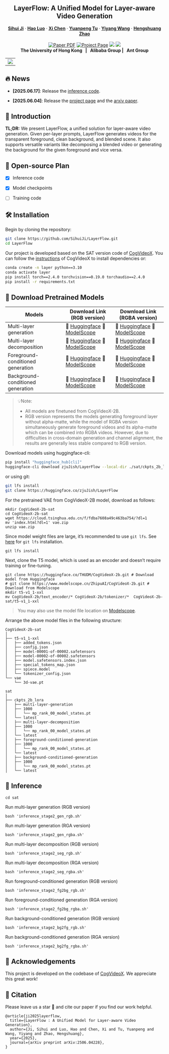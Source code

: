 <p align="center">

<!-- ### [<a href="" target="_blank">arXiv</a>] [<a href="" target="_blank">Project Page</a>] [<a href="" target="_blank">Model Weights</a>]
_**[Sihui Ji<sup>1,2*</sup>](https://sihuiji.github.io/), [Hao Luo<sup>2,3</sup>](https://menghanxia.github.io/), [Xi Chen<sup>1</sup>](https://xavierchen34.github.io/), [Yuanpeng Tu<sup>1</sup>](https://yuanpengtu.github.io/), [Yiyang Wang<sup>1</sup>](https://scholar.google.com/citations?user=nKr8TJwAAAAJ&hl=en), <br>[Hengshuang Zhao<sup>1†</sup>](https://hszhao.github.io/)**_
<br>
(*Work done during an internship at DAMO Academy, Alibaba Group †corresponding author)

<sup>1</sup>The University of Hong Kong, <sup>2</sup>DAMO Academy, Alibaba Group, <sup>3</sup>Hupan Lab.

</div> -->

  <h2 align="center">LayerFlow: A Unified Model for Layer-aware Video Generation</h2>
  <p align="center">
    <a href="https://sihuiji.github.io/"><strong>Sihui Ji</strong></a>
    ·
    <a href="https://scholar.google.com/citations?user=7QvWnzMAAAAJ&hl=zh-CN"><strong>Hao Luo</strong></a>
    ·
    <a href="https://xavierchen34.github.io/"><strong>Xi Chen</strong></a>
    ·
    <a href="https://yuanpengtu.github.io/"><strong>Yuanpeng Tu</strong></a>
    ·
    <a href="https://scholar.google.com/citations?user=nKr8TJwAAAAJ&hl=en"><strong>Yiyang Wang</strong></a>
    ·
    <a href="https://hszhao.github.io/"><strong>Hengshuang Zhao</strong></a>
    <br>
    <br>
        <a href="https://arxiv.org/abs/2506.04228"><img src='https://img.shields.io/badge/arXiv-LayerFlow-red' alt='Paper PDF'></a>
        <a href='https://sihuiji.github.io/LayerFlow-Page/'><img src='https://img.shields.io/badge/Project_Page-LayerFlow-green' alt='Project Page'></a>
        <a href=''><img src='https://img.shields.io/badge/ModelScope-Weights-yellow'></a>
        <a href='https://huggingface.co/zjuJish/LayerFlow'><img src='https://img.shields.io/badge/%F0%9F%A4%97%20Hugging%20Face-Weights-blue'></a>
        <!-- <a href='https://replicate.com/lucataco/anydoor'><img src='https://replicate.com/lucataco/anydoor/badge'></a> -->
    <br>
    <b>The University of Hong Kong &nbsp; | &nbsp;  Alibaba Group  | &nbsp;  Ant Group </b>
  </p>
  
  <table align="center">
    <tr>
    <td>
      <img src="./teaser.png">
    </td>
    </tr>
  </table>


<!-- <div align="center">
<div align="center" style="margin-top: 0px; margin-bottom: 0px;">
<img src=logo.png width="30%"/>
</div> -->

<!-- **Important Note:** This open-source repository is intended to provide a reference implementation. Due to the difference in the underlying T2V model's performance, the open-source version may not achieve the same performance as the model in our paper. If you'd like to use the best version of ReCamMaster, please upload your video to [this link](https://docs.google.com/forms/d/e/1FAIpQLSezOzGPbm8JMXQDq6EINiDf6iXn7rV4ozj6KcbQCSAzE8Vsnw/viewform?usp=dialog). Additionally, we are working on developing an online trial website. Please stay tuned to updates on the [Kling website](https://app.klingai.com/global/). -->

## 🔥 News
<!-- - __[2025.04.15]__: Please feel free to explore our related work, [SynCamMaster](https://github.com/KwaiVGI/SynCamMaster). -->
- __[2025.06.17]__: Release the [inference code](https://github.com/SihuiJi/LayerFlow?tab=readme-ov-file#inference).
<!-- and  [model checkpoint](https://huggingface.co/zjuJish/LayerFlow). -->
<!-- - __[2025.03.31]__: Release the [MultiCamVideo Dataset](https://huggingface.co/datasets/KwaiVGI/MultiCamVideo-Dataset).
- __[2025.03.31]__: We have sent the inference results to the first 1000 trial users. -->
- __[2025.06.04]__: Release the [project page](https://sihuiji.github.io/LayerFlow-Page/) and the [arxiv paper](https://arxiv.org/abs/2506.04228).


  
## 📖 Introduction

**TL;DR:** We present LayerFlow, a unified solution for layer-aware video generation. Given per-layer prompts, LayerFlow generates videos for the transparent foreground, clean background, and blended scene. It also supports versatile variants like decomposing a blended video or generating the background for the given foreground and vice versa.  <br>

<!-- https://github.com/user-attachments/assets/52455e86-1adb-458d-bc37-4540a65a60d4 -->

<!-- ## 🚀 Trail: Try ReCamMaster with Your Own Videos

**Update:** We are actively processing the videos uploaded by users. So far, we have sent the inference results to the email addresses of the first **1256** testers. You should receive an email titled "Inference Results of ReCamMaster" from either jianhongbai@zju.edu.cn or cpurgicn@gmail.com. Please also check your spam folder, and let us know if you haven't received the email after a long time. If you enjoyed the videos we created, please consider giving us a star 🌟.

**You can try out our ReCamMaster by uploading your own video to [this link](https://docs.google.com/forms/d/e/1FAIpQLSezOzGPbm8JMXQDq6EINiDf6iXn7rV4ozj6KcbQCSAzE8Vsnw/viewform?usp=dialog), which will generate a video with camera movements along a new trajectory.** We will send the mp4 file generated by ReCamMaster to your inbox as soon as possible. For camera movement trajectories, we offer 10 basic camera trajectories as follows:

| Index       | Basic Trajectory                  |
|-------------------|-----------------------------|
| 1    | Pan Right                   |
| 2 | Pan Left                    |
| 3 | Tilt Up                     |
| 4 | Tilt Down                   |
| 5 | Zoom In                     |
| 6 | Zoom Out                    |
| 7 | Translate Up (with rotation)   |
| 8 | Translate Down (with rotation) |
| 9 | Arc Left (with rotation)    |
| 10 | Arc Right (with rotation)   |

If you would like to use ReCamMaster as a baseline and need qualitative or quantitative comparisons, please feel free to drop an email to [jianhongbai@zju.edu.cn](mailto:jianhongbai@zju.edu.cn). We can assist you with batch inference of our model. -->

## 📑 Open-source Plan

- [x] Inference code
- [x] Model checkpoints
- [ ] Training code


## 🛠️ Installation
Begin by cloning the repository:
```sh
git clone https://github.com/SihuiJi/LayerFlow.git
cd LayerFlow
```

Our project is developed based on the SAT version code of [CogVideoX](https://github.com/THUDM/CogVideo?tab=readme-ov-file#sat). You can follow the [instructions](https://github.com/THUDM/CogVideo/blob/main/sat/README.md) of CogVideoX to install dependencies or: <br> 

```bash
conda create -n layer python==3.10
conda activate layer
pip install torch==2.4.0 torchvision==0.19.0 torchaudio==2.4.0
pip install -r requirements.txt
```

## 🧱 Download Pretrained Models


| Models       | Download Link (RGB version)                                                                                                                                           |    Download Link (RGBA version)                      |
|--------------|---------------------------------------------------------------------------------------------------------------------------------------------------------|-------------------------------|
| Multi-layer generation      | 🤗 [Huggingface](https://huggingface.co/zjuJish/LayerFlow/tree/main/multi-layer-generation-rgb)      🤖 [ModelScope]()             | 🤗 [Huggingface](https://huggingface.co/zjuJish/LayerFlow/tree/main/multi-layer-generation-rgba)      🤖 [ModelScope]()
| Multi-layer decomposition | 🤗 [Huggingface](https://huggingface.co/zjuJish/LayerFlow/tree/main/multi-layer-decomposition-rgb)    🤖 [ModelScope]()     | 🤗 [Huggingface](https://huggingface.co/zjuJish/LayerFlow/tree/main/multi-layer-decomposition-rgba)      🤖 [ModelScope]()
| Foreground-conditioned generation | 🤗 [Huggingface](https://huggingface.co/zjuJish/LayerFlow/tree/main/foreground-conditioned-generation-rgb)    🤖 [ModelScope]()     | 🤗 [Huggingface](https://huggingface.co/zjuJish/LayerFlow/tree/main/foreground-conditioned-generation-rgba)      🤖 [ModelScope]()
| Background-conditioned generation     | 🤗 [Huggingface](https://huggingface.co/zjuJish/LayerFlow/tree/main/background-conditioned-generation-rgb)     🤖 [ModelScope]()            | 🤗 [Huggingface](https://huggingface.co/zjuJish/LayerFlow/tree/main/background-conditioned-generation-rgba)      🤖 [ModelScope]()        


> 💡Note: 
> * All models are finetuned from CogVideoX-2B.
> * RGB version represents the models generating foreground layer without alpha-matte, while the model of RGBA version simultaneously generate foreground videos and its alpha-matte which can be combined into RGBA videos.
However, due to difficulties in cross-domain generation and channel alignment, the results are generally less stable compared to RGB version.

Download models using huggingface-cli:
``` sh
pip install "huggingface_hub[cli]"
huggingface-cli download zjuJish/LayerFlow --local-dir ./sat/ckpts_2b_lora
```
or using git:
``` sh
git lfs install
git clone https://huggingface.co/zjuJish/LayerFlow
```

<!-- Download models using modelscope-cli:
``` sh
pip install modelscope
modelscope download zjuhuijun/CogVideo --local_dir ./sat/ckpts_2b_lora
``` -->
For the pretrained VAE from CogVideoX-2B model, download as follows:

```
mkdir CogVideoX-2b-sat
cd CogVideoX-2b-sat
wget https://cloud.tsinghua.edu.cn/f/fdba7608a49c463ba754/?dl=1
mv 'index.html?dl=1' vae.zip
unzip vae.zip
```

<!-- Arrange the model files in the following structure:

```
.
├── transformer
│   ├── 1000 (or 1)
│   │   └── mp_rank_00_model_states.pt
│   └── latest
└── vae
    └── 3d-vae.pt
``` -->

Since model weight files are large, it’s recommended to use `git lfs`.
See [here](https://github.com/git-lfs/git-lfs?tab=readme-ov-file#installing) for `git lfs` installation.

```
git lfs install
```

Next, clone the T5 model, which is used as an encoder and doesn’t require training or fine-tuning.

```
git clone https://huggingface.co/THUDM/CogVideoX-2b.git # Download model from Huggingface
# git clone https://www.modelscope.cn/ZhipuAI/CogVideoX-2b.git # Download from Modelscope
mkdir t5-v1_1-xxl
mv CogVideoX-2b/text_encoder/* CogVideoX-2b/tokenizer/*  CogVideoX-2b-sat/t5-v1_1-xxl
```

> You may also use the model file location on [Modelscope](https://modelscope.cn/models/ZhipuAI/CogVideoX-2b).

Arrange the above model files in the following structure:

```
CogVideoX-2b-sat
│
├── t5-v1_1-xxl
│   ├── added_tokens.json
│   ├── config.json
│   ├── model-00001-of-00002.safetensors
│   ├── model-00002-of-00002.safetensors
│   ├── model.safetensors.index.json
│   ├── special_tokens_map.json
│   ├── spiece.model
│   └── tokenizer_config.json
└── vae
    └── 3d-vae.pt

sat
│
├── ckpts_2b_lora
│   ├── multi-layer-generation
│   ├── 1000
│   │   └── mp_rank_00_model_states.pt
│   └── latest
│   ├── multi-layer-decomposition
│   ├── 1000
│   │   └── mp_rank_00_model_states.pt
│   └── latest
│   ├── foreground-conditioned-generation
│   ├── 1000
│   │   └── mp_rank_00_model_states.pt
│   └── latest
│   ├── background-conditioned-generation
│   ├── 1000
│   │   └── mp_rank_00_model_states.pt
│   └── latest

```

<!-- ```
│   ├── 1000 (or 1)
│   │   └── mp_rank_00_model_states.pt
│   └── latest
``` -->


## 🔑 Inference

```
cd sat
```

Run multi-layer generation (RGB version)

```
bash 'inference_stage2_gen_rgb.sh'
```

Run multi-layer generation (RGA version)

```
bash 'inference_stage2_gen_rgba.sh'
```

Run multi-layer decomposition (RGB version)

```
bash 'inference_stage2_seg_rgb.sh'
```

Run multi-layer decomposition (RGA version)

```
bash 'inference_stage2_seg_rgba.sh'
```

Run foreground-conditioned generation (RGB version)

```
bash 'inference_stage2_fg2bg_rgb.sh'
```

Run foreground-conditioned generation (RGA version)

```
bash 'inference_stage2_fg2bg_rgba.sh'
```

Run background-conditioned generation (RGB version)

```
bash 'inference_stage2_bg2fg_rgb.sh'
```

Run background-conditioned generation (RGA version)

```
bash 'inference_stage2_bg2fg_rgba.sh'
```


<!-- ## ⚙️ Code: ReCamMaster + Wan2.1 (Inference & Training)
The model utilized in our paper is an internally developed T2V model, not [Wan2.1](https://github.com/Wan-Video/Wan2.1). Due to company policy restrictions, we are unable to open-source the model used in the paper. Consequently, we migrated ReCamMaster to Wan2.1 to validate the effectiveness of our method. Due to differences in the underlying T2V model, you may not achieve the same results as demonstrated in the demo.
### Inference
Step 1: Set up the environment

[DiffSynth-Studio](https://github.com/modelscope/DiffSynth-Studio) requires Rust and Cargo to compile extensions. You can install them using the following command:
```shell
curl --proto '=https' --tlsv1.2 -sSf [https://sh.rustup.rs](https://sh.rustup.rs/) | sh
. "$HOME/.cargo/env"
```

Install [DiffSynth-Studio](https://github.com/modelscope/DiffSynth-Studio):
```shell
git clone https://github.com/KwaiVGI/ReCamMaster.git
cd ReCamMaster
pip install -e .
```

Step 2: Download the pretrained checkpoints
1. Download the pre-trained Wan2.1 models

```shell
cd ReCamMaster
python download_wan2.1.py
```
2. Download the pre-trained ReCamMaster checkpoint

Please download from [huggingface](https://huggingface.co/KwaiVGI/ReCamMaster-Wan2.1/blob/main/step20000.ckpt) and place it in ```models/ReCamMaster/checkpoints```.

Step 3: Test the example videos
```shell
python inference_recammaster.py --cam_type 1
```

Step 4: Test your own videos

If you want to test your own videos, you need to prepare your test data following the structure of the ```example_test_data``` folder. This includes N mp4 videos, each with at least 81 frames, and a ```metadata.csv``` file that stores their paths and corresponding captions. You can refer to the [Prompt Extension section](https://github.com/Wan-Video/Wan2.1?tab=readme-ov-file#2-using-prompt-extension) in Wan2.1 for guidance on preparing video captions. 

```shell
python inference_recammaster.py --cam_type 1 --dataset_path path/to/your/data
```

We provide several preset camera types, as shown in the table below. Additionally, you can generate new trajectories for testing.

| cam_type       | Trajectory                  |
|-------------------|-----------------------------|
| 1    | Pan Right                   |
| 2 | Pan Left                    |
| 3 | Tilt Up                     |
| 4 | Tilt Down                   |
| 5 | Zoom In                     |
| 6 | Zoom Out                    |
| 7 | Translate Up (with rotation)   |
| 8 | Translate Down (with rotation) |
| 9 | Arc Left (with rotation)    |
| 10 | Arc Right (with rotation)   |

### Training

Step 1: Set up the environment

```shell
pip install lightning pandas websockets
```

Step 2: Prepare the training dataset

1. Download the [MultiCamVideo dataset](https://huggingface.co/datasets/KwaiVGI/MultiCamVideo-Dataset).

2. Extract VAE features

```shell
CUDA_VISIBLE_DEVICES="0,1,2,3,4,5,6,7" python train_recammaster.py   --task data_process   --dataset_path path/to/the/MultiCamVideo/Dataset   --output_path ./models   --text_encoder_path "models/Wan-AI/Wan2.1-T2V-1.3B/models_t5_umt5-xxl-enc-bf16.pth"   --vae_path "models/Wan-AI/Wan2.1-T2V-1.3B/Wan2.1_VAE.pth"   --tiled   --num_frames 81   --height 480   --width 832 --dataloader_num_workers 2
```

3. Generate Captions for Each Video

You can use video caption tools like [LLaVA](https://github.com/haotian-liu/LLaVA) to generate captions for each video and store them in the ```metadata.csv``` file.

Step 3: Training
```shell
CUDA_VISIBLE_DEVICES="0,1,2,3,4,5,6,7" python train_recammaster.py   --task train  --dataset_path recam_train_data   --output_path ./models/train   --dit_path "models/Wan-AI/Wan2.1-T2V-1.3B/diffusion_pytorch_model.safetensors"   --steps_per_epoch 8000   --max_epochs 100   --learning_rate 1e-4   --accumulate_grad_batches 1   --use_gradient_checkpointing  --dataloader_num_workers 4
```
We do not explore the optimal set of hyper-parameters and train with a batch size of 1 on each GPU. You may achieve better model performance by adjusting hyper-parameters such as the learning rate and increasing the batch size.

Step 4: Test the model

```shell
python inference_recammaster.py --cam_type 1 --ckpt_path path/to/the/checkpoint
``` -->

<!-- ## 📷 Dataset: MultiCamVideo Dataset
### 1. Dataset Introduction

**TL;DR:** The MultiCamVideo Dataset is a multi-camera synchronized video dataset rendered using Unreal Engine 5. It includes synchronized multi-camera videos and their corresponding camera trajectories. The MultiCamVideo Dataset can be valuable in fields such as camera-controlled video generation, synchronized video production, and 3D/4D reconstruction. If you are looking for synchronized videos captured with stationary cameras, please explore our [SynCamVideo Dataset](https://github.com/KwaiVGI/SynCamMaster).

https://github.com/user-attachments/assets/6fa25bcf-1136-43be-8110-b527638874d4

The MultiCamVideo Dataset is a multi-camera synchronized video dataset rendered using Unreal Engine 5. It includes synchronized multi-camera videos and their corresponding camera trajectories.
It consists of 13.6K different dynamic scenes, each captured by 10 cameras, resulting in a total of 136K videos. Each dynamic scene is composed of four elements: {3D environment, character, animation, camera}. Specifically, we use animation to drive the character, 
and position the animated character within the 3D environment. Then, Time-synchronized cameras are set up to move along predefined trajectories to render the multi-camera video data.
<p align="center">
  <img src="https://github.com/user-attachments/assets/107c9607-e99b-4493-b715-3e194fcb3933" alt="Example Image" width="70%">
</p>

**3D Environment:** We collect 37 high-quality 3D environments assets from [Fab](https://www.fab.com). To minimize the domain gap between rendered data and real-world videos, we primarily select visually realistic 3D scenes, while choosing a few stylized or surreal 3D scenes as a supplement. To ensure data diversity, the selected scenes cover a variety of indoor and outdoor settings, such as city streets, shopping malls, cafes, office rooms, and the countryside.

**Character:** We collect 66 different human 3D models as characters from [Fab](https://www.fab.com) and [Mixamo](https://www.mixamo.com).

**Animation:** We collect 93 different animations from [Fab](https://www.fab.com) and [Mixamo](https://www.mixamo.com), including common actions such as waving, dancing, and cheering. We use these animations to drive the collected characters and create diverse datasets through various combinations.

**Camera:** To ensure camera movements are diverse and closely resemble real-world distributions, we create a wide range of camera trajectories and parameters to cover various situations. To achieve this by designing rules to batch-generate random camera starting positions and movement trajectories:

1. Camera Starting Position.

We take the character's position as the center of a hemisphere with a radius of {3m, 5m, 7m, 10m} based on the size of the 3D scene and randomly sample within this range as the camera's starting point, ensuring the closest distance to the character is greater than 0.5m and the pitch angle is within 45 degrees.

2. Camera Trajectories.

- **Pan & Tilt**:  
  The camera rotation angles are randomly selected within the range, with pan angles ranging from 5 to 45 degrees and tilt angles ranging from 5 to 30 degrees, with directions randomly chosen left/right or up/down.

- **Basic Translation**:  
  The camera translates along the positive and negative directions of the xyz axes, with movement distances randomly selected within the range of $[\frac{1}{4}, 1] \times \text{distance2character}$.

- **Basic Arc Trajectory**:  
  The camera moves along an arc, with rotation angles randomly selected within the range of 15 to 75 degrees.

- **Random Trajectories**:  
  1-3 points are sampled in space, and the camera moves from the initial position through these points as the movement trajectory, with the total movement distance randomly selected within the range of $[\frac{1}{4}, 1] \times \text{distance2character}$. The polyline is smoothed to make the movement more natural.

- **Static Camera**:  
  The camera does not translate or rotate during shooting, maintaining a fixed position.

3. Camera Movement Speed.

To further enhance the diversity of trajectories, 50% of the training data uses constant-speed camera trajectories, while the other 50% uses variable-speed trajectories generated by nonlinear functions. Consider a camera trajectory with a total of $f$ frames, starting at location $L_{start}$ and ending at position $L_{end}$. The location at the $i$-th frame is given by:
```math
L_i = L_{start} + (L_{end} - L_{start}) \cdot \left( \frac{1 - \exp(-a \cdot i/f)}{1 - \exp(-a)} \right),
```
where $a$ is an adjustable parameter to control the trajectory speed. When $a > 0$, the trajectory starts fast and then slows down; when $a < 0$, the trajectory starts slow and then speeds up. The larger the absolute value of $a$, the more drastic the change.

4. Camera Parameters.

We chose four set of camera parameters: {focal=18mm, aperture=10}, {focal=24mm, aperture=5}, {focal=35mm, aperture=2.4} and {focal=50mm, aperture=2.4}.

### 2. Statistics and Configurations

Dataset Statistics:

| Number of Dynamic Scenes | Camera per Scene | Total Videos |
|:------------------------:|:----------------:|:------------:|
| 13,600                   | 10               | 136,000      |

Video Configurations:

| Resolution  | Frame Number | FPS                      |
|:-----------:|:------------:|:------------------------:|
| 1280x1280   | 81           | 15                       |

Note: You can use 'center crop' to adjust the video's aspect ratio to fit your video generation model, such as 16:9, 9:16, 4:3, or 3:4.

Camera Configurations:

| Focal Length            | Aperture           | Sensor Height | Sensor Width |
|:-----------------------:|:------------------:|:-------------:|:------------:|
| 18mm, 24mm, 35mm, 50mm  | 10.0, 5.0, 2.4     | 23.76mm       | 23.76mm      |



### 3. File Structure
```
MultiCamVideo-Dataset
├── train
│   ├── f18_aperture10
│   │   ├── scene1    # one dynamic scene
│   │   │   ├── videos
│   │   │   │   ├── cam01.mp4    # synchronized 81-frame videos at 1280x1280 resolution
│   │   │   │   ├── cam02.mp4
│   │   │   │   ├── ...
│   │   │   │   └── cam10.mp4
│   │   │   └── cameras
│   │   │       └── camera_extrinsics.json    # 81-frame camera extrinsics of the 10 cameras 
│   │   ├── ...
│   │   └── scene3400
│   ├── f24_aperture5
│   │   ├── scene1
│   │   ├── ...
│   │   └── scene3400
│   ├── f35_aperture2.4
│   │   ├── scene1
│   │   ├── ...
│   │   └── scene3400
│   └── f50_aperture2.4
│       ├── scene1
│       ├── ...
│       └── scene3400
└── val
    └── 10basic_trajectories
        ├── videos
        │   ├── cam01.mp4    # example videos corresponding to the validation cameras
        │   ├── cam02.mp4
        │   ├── ...
        │   └── cam10.mp4
        └── cameras
            └── camera_extrinsics.json    # 10 different trajectories for validation
```

### 3. Useful scripts
- Data Extraction
```bash
cat MultiCamVideo-Dataset.part* > MultiCamVideo-Dataset.tar.gz
tar -xzvf MultiCamVideo-Dataset.tar.gz
```
- Camera Visualization
```python
python vis_cam.py
```

The visualization script is modified from [CameraCtrl](https://github.com/hehao13/CameraCtrl/blob/main/tools/visualize_trajectory.py), thanks for their inspiring work.

<p align="center">
  <img src="https://github.com/user-attachments/assets/f9cf342d-2fb3-40ef-a7be-edafb5775004" alt="Example Image" width="40%">
</p> -->

<!-- ## 🤗 Awesome Related Works
Feel free to explore these outstanding related works, including but not limited to:

[GCD](https://gcd.cs.columbia.edu/): GCD synthesizes large-angle novel viewpoints of 4D dynamic scenes from a monocular video.

[ReCapture](https://generative-video-camera-controls.github.io/): a method for generating new videos with novel camera trajectories from a single user-provided video.

[Trajectory Attention](https://xizaoqu.github.io/trajattn/): Trajectory Attention facilitates various tasks like camera motion control on images and videos, and video editing.

[GS-DiT](https://wkbian.github.io/Projects/GS-DiT/): GS-DiT provides 4D video control for a single monocular video.

[Diffusion as Shader](https://igl-hkust.github.io/das/): a versatile video generation control model for various tasks.

[TrajectoryCrafter](https://trajectorycrafter.github.io/): TrajectoryCrafter achieves high-fidelity novel views generation from casually captured monocular video.

[GEN3C](https://research.nvidia.com/labs/toronto-ai/GEN3C/): a generative video model with precise Camera Control and temporal 3D Consistency. -->

## 🤗 Acknowledgements

This project is developed on the codebase of [CogVideoX](https://github.com/THUDM/CogVideo). We  appreciate this great work! 

## 🌟 Citation

Please leave us a star 🌟 and cite our paper if you find our work helpful.
```
@article{ji2025layerflow,
  title={LayerFlow : A Unified Model for Layer-aware Video Generation}, 
  author={Ji, Sihui and Luo, Hao and Chen, Xi and Tu, Yuanpeng and Wang, Yiyang and Zhao, Hengshuang},
  year={2025},
  journal={arXiv preprint arXiv:2506.04228}, 
}
```